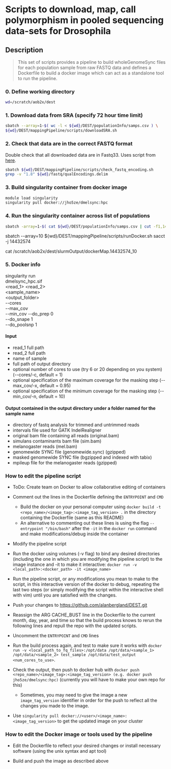 # Scripts to download, map, call polymorphism in pooled sequencing data-sets for Drosophila

## Description
> This set of scripts provides a pipeline to build wholeGenomeSync files for each population sample from raw FASTQ data and defines a Dockerfile to build a docker image which can act as a standalone tool to run the pipeline.

### 0. Define working directory
```bash
wd=/scratch/aob2x/dest
```

### 1. Download data from SRA (specify 72 hour time limit)
```bash
sbatch --array=1-$( wc -l < ${wd}/DEST/populationInfo/samps.csv ) \
${wd}/DEST/mappingPipeline/scripts/downloadSRA.sh
```

### 2. Check that data are in the correct FASTQ format
Double check that all downloaded data are in Fastq33. Uses script from [here](https://github.com/brentp/bio-playground/blob/master/reads-utils/guess-encoding.py). </br>

```bash
sbatch ${wd}/DEST/mappingPipeline/scripts/check_fastq_encoding.sh
grep -v "1.8" ${wd}/fastq/qualEncodings.delim
```

### 3. Build singularity container from docker image
```bash
module load singularity
singularity pull docker://jho5ze/dmelsync:hpc
```

### 4. Run the singularity container across list of populations
```bash
sbatch -array=1-$( cat ${wd}/DEST/populationInfo/samps.csv | cut -f1,14 -d',' | grep -v "NA" | wc -l ) ${wd}/DEST/mappingPipeline/scripts/runDocker.sh
```

sbatch --array=10 ${wd}/DEST/mappingPipeline/scripts/runDocker.sh
sacct -j 14432574

cat /scratch/aob2x/dest/slurmOutput/dockerMap.14432574_10




### 5. Docker info
singularity run \
dmelsync_hpc.sif \
<read_1> <read_2> \
<sample_name> \
<output_folder> \
--cores <optional> \
--max_cov <optional> \
--min_cov <optional>
--do_prep 0 \
--do_snape 1 \
--do_poolsnp 1

#### Input
* read_1 full path
* read_2 full path
* name of sample
* full path of output directory
* optional number of cores to use (try 6 or 20 depending on you system) (--cores/-c, default = 1)
* optional specification of the maximum coverage for the masking step (--max_cov/-x, default = 0.95)
* optional specification of the minimum coverage for the masking step (--min_cov/-n, default = 10)

#### Output contained in the output directory under a folder named for the sample name
* directory of fastq analysis for trimmed and untrimmed reads
* intervals file used for GATK IndelRealigner
* original bam file containing all reads (original.bam)
* simulans contaminants bam file (sim.bam)
* melanogaster reads (mel.bam)
* genomewide SYNC file (genomewide.sync) (gzipped)
* masked genomewide SYNC file (bgzipped and indexed with tabix)
* mpileup file for the melanogaster reads (gzipped)

### How to edit the pipeline script

* ToDo: Create team on Docker to allow collaborative editing of containers

* Comment out the lines in the Dockerfile defining the ```ENTRYPOINT``` and ```CMD```
  * Build the docker on your personal computer using ```docker build -t <repo_name>/<image_tag>:<image_tag_version> .``` in the directory containing the Dockerfile (same as this README)
  * An alternative to commenting out these lines is using the flag ```--entrypoint "/bin/bash"``` after the ```-it``` in the ```docker run``` command and make modifications/debug inside the container

* Modify the pipeline script

* Run the docker using volumes (-v flag) to bind any desired directories (including the one in which you are modifying the pipeline script) to the image instance and -it to make it interactive: ```docker run -v <local_path>:<docker_path> -it <image_name>```

* Run the pipeline script, or any modifications you mean to make to the script, in this interactive version of the docker to debug, repeating the last two steps (or simply modifying the script within the interactive shell with vim) until you are satisfied with the changes.

* Push your changes to https://github.com/alanbergland/DEST.git

* Reassign the ARG CACHE_BUST line in the Dockerfile to the current month, day, year, and time so that the build process knows to rerun the following lines and repull the repo with the updated scripts.

* Uncomment the ```ENTRYPOINT``` and ```CMD``` lines

* Run the build process again, and test to make sure it works with ```docker run -v <local_path_to_fq_files>:/opt/data /opt/data/<sample_1> /opt/data/<sample_2> test_sample /opt/data/test_output <num_cores_to_use>```.

* Check the output, then push to docker hub with ```docker push <repo_name>/<image_tag>:<image_tag_version> (e.g. docker push jho5ze/dmelsync:hpc)``` (currently you will have to make your own repo for this)
  * Sometimes, you may need to give the image a new ```image_tag_version``` identifier in order for the push to reflect all the changes you made to the image.

* Use ```singularity pull docker://<user>/<image_name>:<image_tag_version>``` to get the updated image on your cluster

### How to edit the Docker image or tools used by the pipeline

* Edit the Dockerfile to reflect your desired changes or install necessary software (using the unix syntax and apt tool)

* Build and push the image as described above

